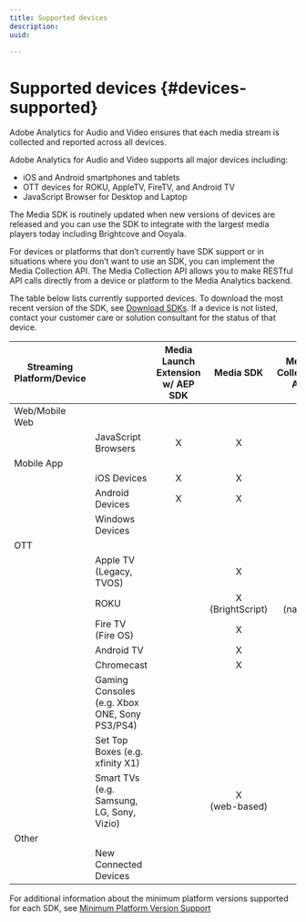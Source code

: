 ```yaml
---
title: Supported devices
description:
uuid:

---
```


# Supported devices {#devices-supported}

Adobe Analytics for Audio and Video ensures that each media stream is collected and reported across all devices.

Adobe Analytics for Audio and Video supports all major devices including:

* iOS and Android smartphones and tablets
* OTT devices for ROKU, AppleTV, FireTV, and Android TV
* JavaScript Browser for Desktop and Laptop

The Media SDK is routinely updated when new versions of devices are released and you can use the SDK to integrate with the largest media players today including Brightcove and Ooyala.

For devices or platforms that don’t currently have SDK support or in situations where you don’t want to use an SDK, you can implement the Media Collection API. The Media Collection API allows you to make RESTful API calls directly from a device or platform to the Media Analytics backend.

The table below lists currently supported devices. To download the most recent version of the SDK, see [Download SDKs](https://docs.adobe.com/content/help/en/media-analytics/using/sdk-implement/download-sdks.html). If a device is not listed, contact your customer care or solution consultant for the status of that device.


| Streaming Platform/Device |                                               | Media Launch Extension w/ AEP SDK |      Media SDK      | Media Collection API |
|---------------------------|-----------------------------------------------|:----------------------------:|:-------------------:|:--------------------:|
| Web/Mobile Web            |                                               |                              |                     |                      |
|                           | JavaScript Browsers                           |               X              |          X          |           X          |
| Mobile App                |                                               |                              |                     |                      |
|                           | iOS Devices                                   |               X              |          X          |           X          |
|                           | Android Devices                               |               X              |          X          |           X          |
|                           | Windows Devices                               |                              |                     |           X          |
| OTT                       |                                               |                              |                     |                      |
|                           | Apple TV  (Legacy, TVOS)                      |                              |          X          |           X          |
|                           | ROKU                                          |                              | X<br>(BrightScript) |     X<br>(native)    |
|                           | Fire TV (Fire OS)                             |                              |          X          |           X          |
|                           | Android TV                                    |                              |          X          |           X          |
|                           | Chromecast                                    |                              |          X          |           X          |
|                           | Gaming Consoles (e.g. Xbox ONE, Sony PS3/PS4) |                              |                     |           X          |
|                           | Set Top Boxes (e.g. xfinity X1)               |                              |                     |           X          |
|                           | Smart TVs (e.g. Samsung, LG, Sony, Vizio)     |                              |   X<br>(web-based)  |           X          |
| Other                     |                                               |                              |                     |                      |
|                           | New Connected Devices                         |                              |                     |           X          |


For additional information about the minimum platform versions supported for each SDK, see [Minimum Platform Version Support](https://docs.adobe.com/content/help/en/media-analytics/using/sdk-implement/setup/setup-overview.html)
